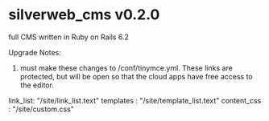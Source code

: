 # silverweb_cms v0.2.0 
full CMS written in Ruby on Rails 6.2

Upgrade Notes:

1) must make these changes to /conf/tinymce.yml. These links are protected, but will be open 
so that the cloud apps have free access to the editor.

  link_list: "/site/link_list.text"
  templates : "/site/template_list.text"
  content_css : "/site/custom.css"
